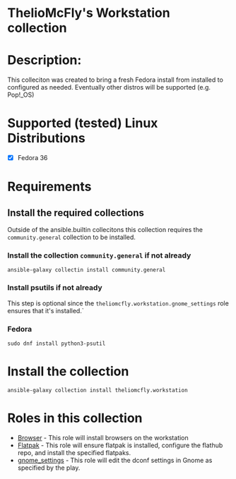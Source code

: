 # ThelioMcFly's Workstation collection

# Description:
This colleciton was created to bring a fresh Fedora install from installed to configured as needed. Eventually other distros will be supported (e.g. Pop!_OS)

# Supported (tested) Linux Distributions
- [x] Fedora 36

# Requirements

## Install the required collections

Outside of the ansible.builtin collecitons this collection requires the ```community.general``` collection to be installed.

### Install the collection ```community.general``` if not already
```
ansible-galaxy collectin install community.general
```

### Install psutils if not already 

This step is optional since the ```theliomcfly.workstation.gnome_settings``` role ensures that it's installed.`

### Fedora
```
sudo dnf install python3-psutil
```

# Install the collection
```
ansible-galaxy collection install theliomcfly.workstation
```

# Roles in this collection

- [Browser](docs/BROWSER.md) - This role will install browsers on the workstation
- [Flatpak](docs/FLATPAK.md) - This role will ensure flatpak is installed, configure the flathub repo, and install the specified flatpaks.
- [gnome_settings](docs/GNOME_SETTINGS.md) - This role will edit the dconf settings in Gnome as specified by the play.